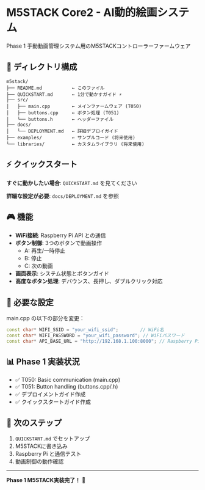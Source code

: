 # M5STACK Core2 - AI動的絵画システム

Phase 1 手動動画管理システム用のM5STACKコントローラーファームウェア

## 📁 ディレクトリ構成

```
m5stack/
├── README.md           ← このファイル
├── QUICKSTART.md       ← 1分で動かすガイド ⚡
├── src/
│   ├── main.cpp        ← メインファームウェア (T050)
│   ├── buttons.cpp     ← ボタン処理 (T051) 
│   └── buttons.h       ← ヘッダーファイル
├── docs/
│   └── DEPLOYMENT.md   ← 詳細デプロイガイド
├── examples/           ← サンプルコード (将来使用)
└── libraries/          ← カスタムライブラリ (将来使用)
```

## ⚡ クイックスタート

**すぐに動かしたい場合**: `QUICKSTART.md` を見てください

**詳細な設定が必要**: `docs/DEPLOYMENT.md` を参照

## 🎮 機能

- **WiFi接続**: Raspberry Pi API との通信
- **ボタン制御**: 3つのボタンで動画操作
  - A: 再生/一時停止
  - B: 停止
  - C: 次の動画
- **画面表示**: システム状態とボタンガイド
- **高度なボタン処理**: デバウンス、長押し、ダブルクリック対応

## 🔧 必要な設定

main.cpp の以下の部分を変更：

```cpp
const char* WIFI_SSID = "your_wifi_ssid";        // WiFi名
const char* WIFI_PASSWORD = "your_wifi_password"; // WiFiパスワード
const char* API_BASE_URL = "http://192.168.1.100:8000"; // Raspberry Pi IP
```

## 📊 Phase 1 実装状況

- ✅ T050: Basic communication (main.cpp)
- ✅ T051: Button handling (buttons.cpp/.h)
- ✅ デプロイメントガイド作成
- ✅ クイックスタートガイド作成

## 🚀 次のステップ

1. `QUICKSTART.md` でセットアップ
2. M5STACKに書き込み
3. Raspberry Pi と通信テスト
4. 動画制御の動作確認

---

**Phase 1 M5STACK実装完了！** 🎉